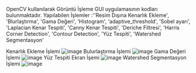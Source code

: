 OpenCV kullanılarak  Görüntü İşleme GUI uygulamasının kodları bulunmaktadır.
Yapılabilen İşlemler :''Resim Dışına Kenarlık Ekleme',
                                'Blurlaştırma',
                                'Gama Değeri',
                                'Histogram',
                                'adaptive_threshold',
                                'Sobel ayarı',
                                'Laplacian Kenar Tespiti',
                                'Canny Kenar Tespiti',
                                'Deriche Filtresi',
                                'Harris Corner Detection',
                                'Contour Detection',
                                'Yüz Tespiti',
                                'Watershed Segmentasyon'


                                
Kenarlık Ekleme İşlemi
![image](https://github.com/Bayrak-tar/Image_Processing_Algorithms/assets/107275132/2f500db2-bb02-4d7b-9936-caaa55db9101)
 Bulurlaştırma İşlemi
![image](https://github.com/Bayrak-tar/Image_Processing_Algorithms/assets/107275132/4e13690f-c29d-4fe4-a2a2-aa142cbc7f10)
 Gama Değeri İşlemi
![image](https://github.com/Bayrak-tar/Image_Processing_Algorithms/assets/107275132/e1afd590-b9c9-4c4c-9a37-3e4be4184b02)
Yüz Tespiti Ekran İşemi
![image](https://github.com/Bayrak-tar/Image_Processing_Algorithms/assets/107275132/fb7a0ab0-6818-4eab-8548-0f53764d4274)
Watershed Segmentasyon İşlemi
![image](https://github.com/Bayrak-tar/Image_Processing_Algorithms/assets/107275132/a0583185-486d-46e3-9420-8aea8b8caf6c)
